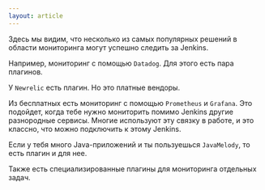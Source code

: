 ```yaml
---
layout: article
---
```

Здесь мы видим, что несколько из самых популярных решений в области мониторинга могут успешно следить за Jenkins.

Например, мониторинг с помощью `Datadog`.
Для этого есть пара плагинов.

У `Newrelic` есть плагин. Но это платные вендоры.

Из бесплатных есть мониторинг с помощью `Prometheus` и `Grafana`. Это подойдет, когда тебе нужно мониторить помимо Jenkins другие разнородные сервисы. Многие используют эту связку в работе, и это классно, что можно подключить к этому Jenkins.

Если у тебя много Java-приложений и ты пользуешься `JavaMelody`, то есть плагин и для нее.

Также есть специализированные плагины для мониторинга отдельных задач.
